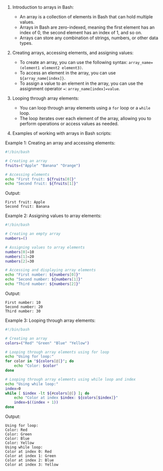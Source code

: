 
1. Introduction to arrays in Bash:

   - An array is a collection of elements in Bash that can hold multiple values.
   - Arrays in Bash are zero-indexed, meaning the first element has an index of 0, the second element has an index of 1, and so on.
   - Arrays can store any combination of strings, numbers, or other data types.
2. Creating arrays, accessing elements, and assigning values:

   - To create an array, you can use the following syntax: `array_name=(element1 element2 element3)`.
   - To access an element in the array, you can use `${array_name[index]}`.
   - To assign a value to an element in the array, you can use the assignment operator `=`: `array_name[index]=value`.
3. Looping through array elements:

   - You can loop through array elements using a `for` loop or a `while` loop.
   - The loop iterates over each element of the array, allowing you to perform operations or access values as needed.
4. Examples of working with arrays in Bash scripts:

Example 1: Creating an array and accessing elements:

```bash
#!/bin/bash

# Creating an array
fruits=("Apple" "Banana" "Orange")

# Accessing elements
echo "First fruit: ${fruits[0]}"
echo "Second fruit: ${fruits[1]}"
```

Output:

```
First fruit: Apple
Second fruit: Banana
```

Example 2: Assigning values to array elements:

```bash
#!/bin/bash

# Creating an empty array
numbers=()

# Assigning values to array elements
numbers[0]=10
numbers[1]=20
numbers[2]=30

# Accessing and displaying array elements
echo "First number: ${numbers[0]}"
echo "Second number: ${numbers[1]}"
echo "Third number: ${numbers[2]}"
```

Output:

```
First number: 10
Second number: 20
Third number: 30
```

Example 3: Looping through array elements:

```bash
#!/bin/bash

# Creating an array
colors=("Red" "Green" "Blue" "Yellow")

# Looping through array elements using for loop
echo "Using for loop:"
for color in "${colors[@]}"; do
    echo "Color: $color"
done

# Looping through array elements using while loop and index
echo "Using while loop:"
index=0
while [ $index -lt ${#colors[@]} ]; do
    echo "Color at index $index: ${colors[$index]}"
    index=$((index + 1))
done
```

Output:

```
Using for loop:
Color: Red
Color: Green
Color: Blue
Color: Yellow
Using while loop:
Color at index 0: Red
Color at index 1: Green
Color at index 2: Blue
Color at index 3: Yellow
```
